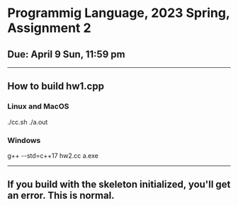 # Programmig Language, 2023 Spring, Assignment 2
## Due: April 9 Sun, 11:59 pm

---
## How to build hw1.cpp
### Linux and MacOS
./cc.sh
./a.out

### Windows
g++ --std=c++17 hw2.cc
a.exe

---
## If you build with the skeleton initialized, you'll get an error. This is normal.